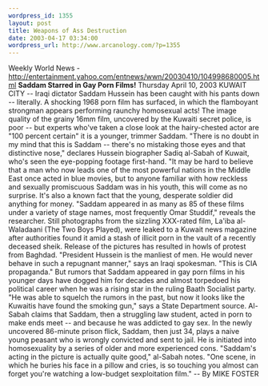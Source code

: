 ```yaml
--- 
wordpress_id: 1355
layout: post
title: Weapons of Ass Destruction
date: 2003-04-17 03:34:00
wordpress_url: http://www.arcanology.com/?p=1355
---
```

Weekly World News - <a href="http://entertainment.yahoo.com/entnews/wwn/20030410/104998680005.html">http://entertainment.yahoo.com/entnews/wwn/20030410/104998680005.html</a> <strong>Saddam Starred in Gay Porn Films!</strong> Thursday April 10, 2003 KUWAIT CITY -- Iraqi dictator Saddam Hussein has been caught with his pants down -- literally. A shocking 1968 porn film has surfaced, in which the flamboyant strongman appears performing raunchy homosexual acts! The image quality of the grainy 16mm film, uncovered by the Kuwaiti secret police, is poor -- but experts who've taken a close look at the hairy-chested actor are "100 percent certain" it is a younger, trimmer Saddam. "There is no doubt in my mind that this is Saddam -- there's no mistaking those eyes and that distinctive nose," declares Hussein biographer Sadiq al-Sabah of Kuwait, who's seen the eye-popping footage first-hand. "It may be hard to believe that a man who now leads one of the most powerful nations in the Middle East once acted in blue movies, but to anyone familiar with how reckless and sexually promiscuous Saddam was in his youth, this will come as no surprise. It's also a known fact that the young, desperate soldier did anything for money. "Saddam appeared in as many as 85 of these films under a variety of stage names, most frequently Omar Studdif," reveals the researcher. Still photographs from the sizzling XXX-rated film, La'iba al-Waladaani (The Two Boys Played), were leaked to a Kuwait news magazine after authorities found it amid a stash of illicit porn in the vault of a recently deceased sheik. Release of the pictures has resulted in howls of protest from Baghdad. "President Hussein is the manliest of men. He would never behave in such a repugnant manner," says an Iraqi spokesman. "This is CIA propaganda." But rumors that Saddam appeared in gay porn films in his younger days have dogged him for decades and almost torpedoed his political career when he was a rising star in the ruling Baath Socialist party. "He was able to squelch the rumors in the past, but now it looks like the Kuwaitis have found the smoking gun," says a State Department source. Al-Sabah claims that Saddam, then a struggling law student, acted in porn to make ends meet -- and because he was addicted to gay sex. In the newly uncovered 86-minute prison flick, Saddam, then just 34, plays a naive young peasant who is wrongly convicted and sent to jail. He is initiated into homosexuality by a series of older and more experienced cons. "Saddam's acting in the picture is actually quite good," al-Sabah notes. "One scene, in which he buries his face in a pillow and cries, is so touching you almost can forget you're watching a low-budget sexploitation film." -- By MIKE FOSTER